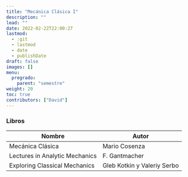 ```yaml
---
title: "Mecánica Clásica I"
description: ""
lead: ""
date: 2022-02-22T22:00:27
lastmod:
  - :git
  - lastmod
  - date
  - publishDate
draft: false
images: []
menu:
  pregrado:
    parent: "semestre"
weight: 20
toc: true
contributors: ["David"]
---
```


### Libros

|Nombre|Autor|
|------|-----|
|Mecánica Clásica|Mario Cosenza|
|Lectures in Analytic Mechanics|F. Gantmacher|
|Exploring Classical Mechanics|Gleb Kotkin y Valeriy Serbo|